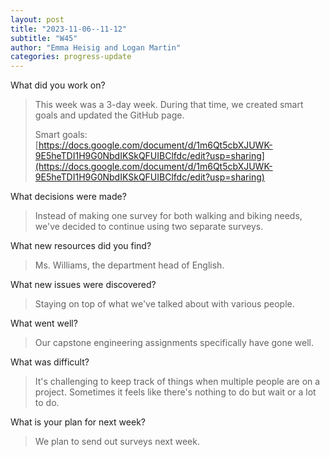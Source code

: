 ```yaml
---
layout: post
title: "2023-11-06--11-12"
subtitle: "W45"
author: "Emma Heisig and Logan Martin"
categories: progress-update
---
```


What did you work on?

> This week was a 3-day week. During that time, we created smart goals and updated the GitHub page.
>
> Smart goals: [https://docs.google.com/document/d/1m6Qt5cbXJUWK-9E5heTDI1H9G0NbdIKSkQFUIBClfdc/edit?usp=sharing](https://docs.google.com/document/d/1m6Qt5cbXJUWK-9E5heTDI1H9G0NbdIKSkQFUIBClfdc/edit?usp=sharing)

What decisions were made?

> Instead of making one survey for both walking and biking needs, we've decided to continue using two separate surveys.

What new resources did you find?

> Ms. Williams, the department head of English.

What new issues were discovered?

> Staying on top of what we've talked about with various people.

What went well?

> Our capstone engineering assignments specifically have gone well.

What was difficult?

> It's challenging to keep track of things when multiple people are on a project. Sometimes it feels like there's nothing to do but wait or a lot to do.

What is your plan for next week?

> We plan to send out surveys next week.
